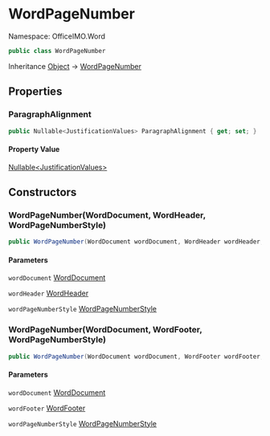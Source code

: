 # WordPageNumber

Namespace: OfficeIMO.Word

```csharp
public class WordPageNumber
```

Inheritance [Object](https://docs.microsoft.com/en-us/dotnet/api/system.object) → [WordPageNumber](./officeimo.word.wordpagenumber.md)

## Properties

### **ParagraphAlignment**

```csharp
public Nullable<JustificationValues> ParagraphAlignment { get; set; }
```

#### Property Value

[Nullable&lt;JustificationValues&gt;](https://docs.microsoft.com/en-us/dotnet/api/system.nullable-1)<br>

## Constructors

### **WordPageNumber(WordDocument, WordHeader, WordPageNumberStyle)**

```csharp
public WordPageNumber(WordDocument wordDocument, WordHeader wordHeader, WordPageNumberStyle wordPageNumberStyle)
```

#### Parameters

`wordDocument` [WordDocument](./officeimo.word.worddocument.md)<br>

`wordHeader` [WordHeader](./officeimo.word.wordheader.md)<br>

`wordPageNumberStyle` [WordPageNumberStyle](./officeimo.word.wordpagenumberstyle.md)<br>

### **WordPageNumber(WordDocument, WordFooter, WordPageNumberStyle)**

```csharp
public WordPageNumber(WordDocument wordDocument, WordFooter wordFooter, WordPageNumberStyle wordPageNumberStyle)
```

#### Parameters

`wordDocument` [WordDocument](./officeimo.word.worddocument.md)<br>

`wordFooter` [WordFooter](./officeimo.word.wordfooter.md)<br>

`wordPageNumberStyle` [WordPageNumberStyle](./officeimo.word.wordpagenumberstyle.md)<br>
